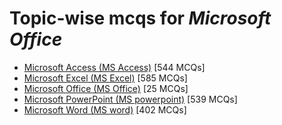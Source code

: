 # Topic-wise mcqs for *Microsoft Office*

- [Microsoft Access \(MS Access\)](https://mcqmate.com/topic/microsoft-access) [544 MCQs]
- [Microsoft Excel \(MS Excel\)](https://mcqmate.com/topic/microsoft-excel) [585 MCQs]
- [Microsoft Office \(MS Office\)](https://mcqmate.com/topic/microsoft-office) [25 MCQs]
- [Microsoft PowerPoint \(MS powerpoint\)](https://mcqmate.com/topic/microsoft-powerpoint) [539 MCQs]
- [Microsoft Word \(MS word\)](https://mcqmate.com/topic/microsoft-word) [402 MCQs]
